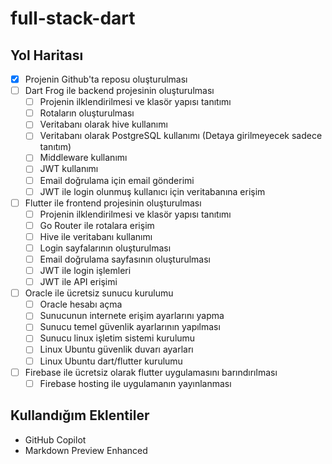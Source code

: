 # full-stack-dart

## Yol Haritası

- [x] Projenin Github'ta reposu oluşturulması
- [ ] Dart Frog ile backend projesinin oluşturulması
  - [ ] Projenin ilklendirilmesi ve klasör yapısı tanıtımı
  - [ ] Rotaların oluşturulması
  - [ ] Veritabanı olarak hive kullanımı
  - [ ] Veritabanı olarak PostgreSQL kullanımı (Detaya girilmeyecek sadece tanıtım)
  - [ ] Middleware kullanımı
  - [ ] JWT kullanımı
  - [ ] Email doğrulama için email gönderimi
  - [ ] JWT ile login olunmuş kullanıcı için veritabanına erişim
- [ ] Flutter ile frontend projesinin oluşturulması
  - [ ] Projenin ilklendirilmesi ve klasör yapısı tanıtımı
  - [ ] Go Router ile rotalara erişim
  - [ ] Hive ile veritabanı kullanımı
  - [ ] Login sayfalarının oluşturulması
  - [ ] Email doğrulama sayfasının oluşturulması
  - [ ] JWT ile login işlemleri
  - [ ] JWT ile API erişimi
- [ ] Oracle ile ücretsiz sunucu kurulumu
  - [ ] Oracle hesabı açma
  - [ ] Sunucunun internete erişim ayarlarını yapma
  - [ ] Sunucu temel güvenlik ayarlarının yapılması
  - [ ] Sunucu linux işletim sistemi kurulumu
  - [ ] Linux Ubuntu güvenlik duvarı ayarları
  - [ ] Linux Ubuntu dart/flutter kurulumu
- [ ] Firebase ile ücretsiz olarak flutter uygulamasını barındırılması
  - [ ] Firebase hosting ile uygulamanın yayınlanması

## Kullandığım Eklentiler

- GitHub Copilot
- Markdown Preview Enhanced
